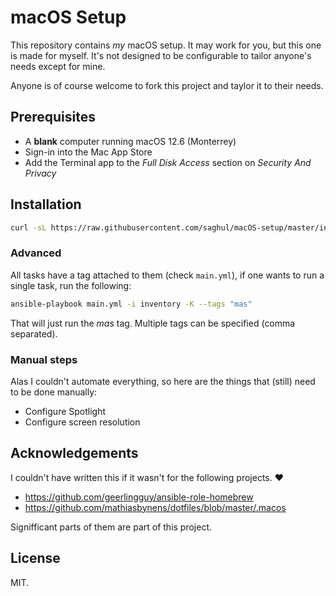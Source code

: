 # macOS Setup

This repository contains *my* macOS setup. It may work for you, but this one is
made for myself. It's not designed to be configurable to tailor anyone's needs
except for mine.

Anyone is of course welcome to fork this project and taylor it to their needs.

## Prerequisites

* A **blank** computer running macOS 12.6 (Monterrey)
* Sign-in into the Mac App Store
* Add the Terminal app to the *Full Disk Access* section on *Security And Privacy*

## Installation

```bash
curl -sL https://raw.githubusercontent.com/saghul/macOS-setup/master/install.sh | bash
```

### Advanced

All tasks have a tag attached to them (check `main.yml`), if one wants to run a
single task, run the following:

```bash
ansible-playbook main.yml -i inventory -K --tags "mas"
```

That will just run the *mas* tag. Multiple tags can be specified (comma separated).

### Manual steps

Alas I couldn't automate everything, so here are the things that (still) need to
be done manually:

* Configure Spotlight
* Configure screen resolution

## Acknowledgements

I couldn't have written this if it wasn't for the following projects. ❤️

* https://github.com/geerlingguy/ansible-role-homebrew
* https://github.com/mathiasbynens/dotfiles/blob/master/.macos

Signifficant parts of them are part of this project.

## License

MIT.
